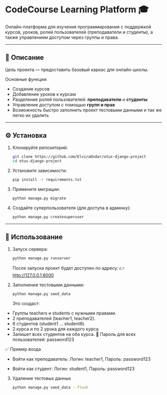 # CodeCourse Learning Platform 🎓  
Онлайн-платформа для изучения программирования с поддержкой курсов, уроков, 
ролей пользователей (преподаватели и студенты), а также управлением доступом через группы и права.

---

## 📌 Описание  
Цель проекта — предоставить базовый каркас для онлайн-школы.  

Основные функции:  
- Создание курсов
- Добавление уроков к курсам
- Разделение ролей пользователей: **преподаватели** и **студенты** 
- Управление доступом с помощью **групп и прав**
- Возможность быстро заполнить проект тестовыми данными и так же легко их удалить

---

## ⚙️ Установка  
1. Клонируйте репозиторий:  
   ```bash
   git clone https://github.com/ElviraOndar/otus-django-project
   cd otus-django-project
   ```
2. Установите зависимости:  
   ```bash
   pip install -r requirements.txt
   ```
3. Примените миграции:  
   ```bash
   python manage.py migrate
   ```
4. Создайте суперпользователя (для доступа в админку):  
   ```bash
   python manage.py createsuperuser
   ```
   
---

## 🚀 Использование

1. Запуск сервера:  
   ```bash
   python manage.py runserver
   ```
   После запуска проект будет доступен по адресу:
👉 http://127.0.0.1:8000

2. Заполнение тестовыми данными:  
   ```bash
   python manage.py seed_data
   ```
   Это создаст:
- Группы teachers и students с нужными правами.
- 2 преподавателей (teacher1, teacher2).
- 6 студентов (student1 … student6).
- 2 курса и по 2 урока для каждого курса.
- Запишет всех студентов на оба курса.
🔑 Пароль для всех пользователей: password123

✅ Пример входа

- Войти как преподаватель:
Логин: teacher1, Пароль: password123

- Войти как студент:
Логин: student1, Пароль: password123

3. Удаление тестовых данных
   ```bash
   python manage.py seed_data --flush
   ```

